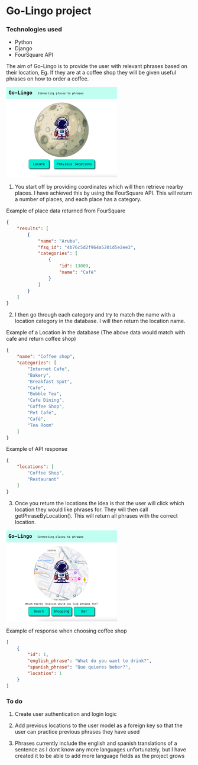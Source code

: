 # Go-Lingo project

### Technologies used

- Python
- Django
- FourSquare API

The aim of Go-Lingo is to provide the user with relevant phrases based on their location, Eg. If they are at a coffee shop they will be given useful phrases on how to order a coffee.

<img src="./readme/locate-user.png" alt='locate user' width="300" />

1. You start off by providing coordinates which will then retrieve nearby places. I have achieved this by using the FourSquare API. This will return a number of places, and each place has a category.

Example of place data returned from FourSquare
```json
{
    "results": [
        {
            "name": "Aruba",
            "fsq_id": "4b76c5d2f964a5201d5e2ee3",
            "categories": [
                {
                    "id": 13009,
                    "name": "Café"
                }
            ]
        }
    ]
}
```
2. I then go through each category and try to match the name with a location category in the database. I will then return the location name.

Example of a Location in the database (The above data would match with cafe and return coffee shop)
```json
{
    "name": "Coffee shop",
    "categories": [
        "Internet Cafe",
        "Bakery",
        "Breakfast Spot",
        "Cafe",
        "Bubble Tea",
        "Cafe Dining",
        "Coffee Shop",
        "Pet Café",
        "Café",
        "Tea Room"
    ]
}
```
Example of API response
```json
{
    "locations": [
        "Coffee Shop",
        "Restaurant"
    ]
}
```
3. Once you return the locations the idea is that the user will click which location they would like phrases for. They will then call getPhraseByLocation(). This will return all phrases with the correct location.

<img src="./readme/chose-location.png" alt='chose location' width="300" />

Example of response when choosing coffee shop
```json
[
    {
        "id": 1,
        "english_phrase": "What do you want to drink?",
        "spanish_phrase": "Que quieres beber?",
        "location": 1
    }
]
```

### To do
1. Create user authentication and login logic

2. Add previous locations to the user model as a foreign key so that the user can practice previous phrases they have used

3. Phrases currently include the english and spanish translations of a sentence as I dont know any more languages unfortunately, but I have created it to be able to add more language fields as the project grows
